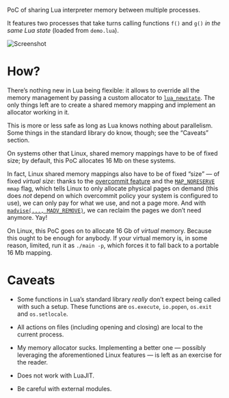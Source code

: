 PoC of sharing Lua interpreter memory between multiple processes.

It features two processes that take turns calling functions `f()` and `g()` *in the same Lua state* (loaded from `demo.lua`).

![Screenshot](https://user-images.githubusercontent.com/5462697/41799127-e976f7a6-7678-11e8-8b06-fb6b4ee1d005.png)

How?
===
There’s nothing new in Lua being flexible: it allows to override all the memory management by passing a custom allocator to [`lua_newstate`](https://www.lua.org/manual/5.3/manual.html#lua_newstate).
The only things left are to create a shared memory mapping and implement an allocator working in it.

This is more or less safe as long as Lua knows nothing about parallelism. Some things in the standard library do know, though; see the “Caveats” section.

On systems other that Linux, shared memory mappings have to be of fixed size; by default, this PoC allocates 16 Mb on these systems.

In fact, Linux shared memory mappings also have to be of fixed “size” — of fixed *virtual size*:
thanks to the [overcommit feature](https://www.kernel.org/doc/Documentation/vm/overcommit-accounting) and the [`MAP_NORESERVE`](http://man7.org/linux/man-pages/man2/mmap.2.html) `mmap` flag,
which tells Linux to only allocate physical pages on demand (this does *not* depend on which overcommit policy your system is configured to use), we can only pay for what we use,
and not a page more. And with [`madvise(..., MADV_REMOVE)`](http://man7.org/linux/man-pages/man2/madvise.2.html), we can reclaim the pages we don’t need anymore. Yay!

On Linux, this PoC goes on to allocate 16 Gb of *virtual* memory. Because this ought to be enough for anybody.
If your virtual memory is, in some reason, limited, run it as `./main -p`, which forces it to fall back to a portable 16 Mb mapping.

Caveats
===
* Some functions in Lua’s standard library *really* don’t expect being called with such a setup.
These functions are `os.execute`, `io.popen`, `os.exit` and `os.setlocale`.

* All actions on files (including opening and closing) are local to the current process.

* My memory allocator sucks. Implementing a better one — possibly leveraging the aforementioned Linux features — is left as an exercise for the reader.

* Does not work with LuaJIT.

* Be careful with external modules.
